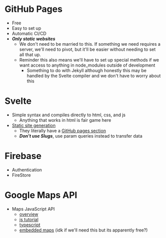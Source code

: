 # GitHub Pages

- Free
- Easy to set up
- Automatic CI/CD
- **_Only static websites_**
  - We don't need to be married to this. If something we need requires a server, we'll need to pivot, but it'll be easier without needing to set all that up.
  - Reminder this also means we'll have to set up special methods if we want access to anything in node_modules outside of development
    - Something to do with Jekyll although honestly this may be handled by the Svelte compiler and we don't have to worry about this

# Svelte

- Simple syntax and compiles directly to html, css, and js
  - Anything that works in html is fair game here
- [Static site generation](https://kit.svelte.dev/docs/adapter-static)
  - They literally have a [GitHub pages section](https://kit.svelte.dev/docs/adapter-static#github-pages)
  - **_Don't use Slugs_**, use param queries instead to transfer data

# Firebase

- Authentication
- FireStore

# Google Maps API

- Maps JavaScript API
  - [overview](https://developers.google.com/maps/documentation/datasets/overview)
  - [js tutorial](https://developers.google.com/maps/documentation/javascript/adding-a-google-map)
  - [typescript](https://developers.google.com/maps/documentation/javascript/using-typescript)
  - [embedded maps](https://developers.google.com/maps/documentation/embed/get-started) (idk if we'll need this but its apparently free?)

